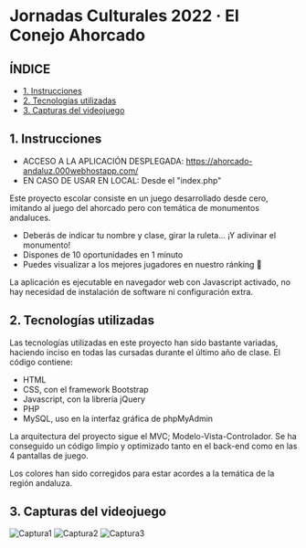# Jornadas Culturales 2022 · El Conejo Ahorcado

## ÍNDICE

- [1. Instrucciones](#introduccion) 						 
- [2. Tecnologías utilizadas](#tecnologias)  												  
- [3. Capturas del videojuego](#capturas)  	

<a name="introduccion"></a>						     		
## 1. Instrucciones 	

* ACCESO A LA APLICACIÓN DESPLEGADA: https://ahorcado-andaluz.000webhostapp.com/
* EN CASO DE USAR EN LOCAL: Desde el "index.php"

Este proyecto escolar consiste en un juego desarrollado desde cero, imitando al juego del ahorcado pero con temática de monumentos andaluces. 

* Deberás de indicar tu nombre y clase, girar la ruleta... ¡Y adivinar el monumento! 
* Dispones de 10 oportunidades en 1 minuto
* Puedes visualizar a los mejores jugadores en nuestro ránking 🏅

La aplicación es ejecutable en navegador web con Javascript activado, no hay necesidad de instalación de software ni configuración extra.

<a name="tecnologias"></a>		
## 2. Tecnologías utilizadas

Las tecnologías utilizadas en este proyecto han sido bastante variadas, haciendo inciso en todas las cursadas durante el último año de clase.
El código contiene:

- HTML
- CSS, con el framework Bootstrap
- Javascript, con la librería jQuery
- PHP
- MySQL, uso en la interfaz gráfica de phpMyAdmin

La arquitectura del proyecto sigue el MVC; Modelo-Vista-Controlador.
Se ha conseguido un código limpio y optimizado tanto en el back-end como en las 4 pantallas de juego.

Los colores han sido corregidos para estar acordes a la temática de la región andaluza.

<a name="capturas"></a>		
## 3. Capturas del videojuego

![Captura1](https://i.imgur.com/IRcYvwK.png)
![Captura2](https://i.imgur.com/tz5Ti7h.png)
![Captura3](https://i.imgur.com/Y6inKYV.png)


